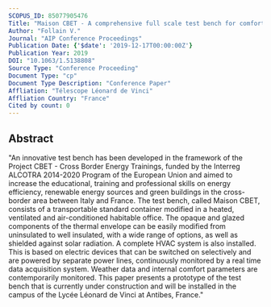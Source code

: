 ```yaml
---
SCOPUS_ID: 85077905476
Title: "Maison CBET - A comprehensive full scale test bench for comfort and energy analysis of buildings"
Author: "Follain V."
Journal: "AIP Conference Proceedings"
Publication Date: {'$date': '2019-12-17T00:00:00Z'}
Publication Year: 2019
DOI: "10.1063/1.5138808"
Source Type: "Conference Proceeding"
Document Type: "cp"
Document Type Description: "Conference Paper"
Affliation: "Télescope Léonard de Vinci"
Affliation Country: "France"
Cited by count: 0
---
```


## Abstract
"An innovative test bench has been developed in the framework of the Project CBET - Cross Border Energy Trainings, funded by the Interreg ALCOTRA 2014-2020 Program of the European Union and aimed to increase the educational, training and professional skills on energy efficiency, renewable energy sources and green buildings in the cross-border area between Italy and France. The test bench, called Maison CBET, consists of a transportable standard container modified in a heated, ventilated and air-conditioned habitable office. The opaque and glazed components of the thermal envelope can be easily modified from uninsulated to well insulated, with a wide range of options, as well as shielded against solar radiation. A complete HVAC system is also installed. This is based on electric devices that can be switched on selectively and are powered by separate power lines, continuously monitored by a real time data acquisition system. Weather data and internal comfort parameters are contemporarily monitored. This paper presents a prototype of the test bench that is currently under construction and will be installed in the campus of the Lycée Léonard de Vinci at Antibes, France."
